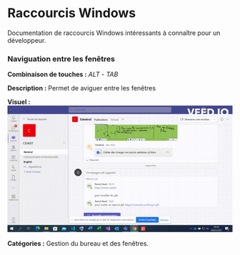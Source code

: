 # Raccourcis Windows

<!-- TODO compléter le paragraphe introductif -->

Documentation de raccourcis Windows intéressants à connaître pour un développeur.

### Naviguation entre les fenêtres

**Combinaison de touches :** *ALT* - *TAB*

**Description :** Permet de aviguer entre les fenêtres

**Visuel :** ![result**GIF*_ALT+TAB_](alt_tab.gif)

**Catégories :** Gestion du bureau et des fenêtres.
